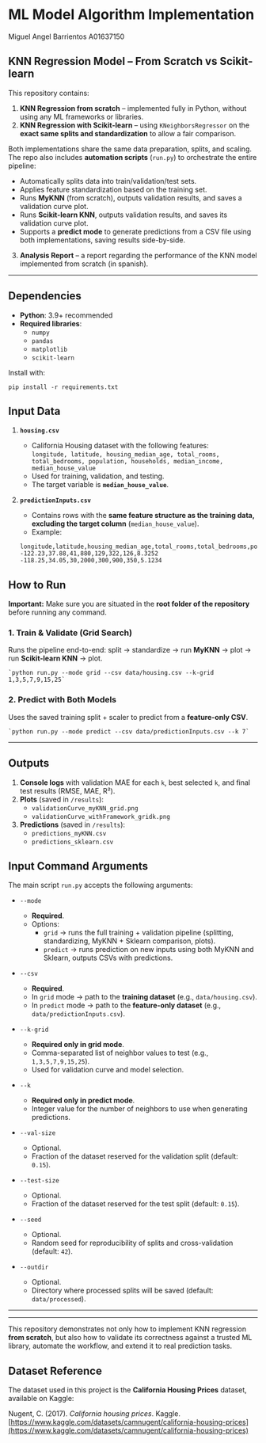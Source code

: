 # ML Model Algorithm Implementation
Miguel Angel Barrientos A01637150
## KNN Regression Model – From Scratch vs Scikit-learn

This repository contains:

1. **KNN Regression from scratch** – implemented fully in Python, without using any ML frameworks or libraries.  
2. **KNN Regression with Scikit-learn** – using `KNeighborsRegressor` on the **exact same splits and standardization** to allow a fair comparison.  

Both implementations share the same data preparation, splits, and scaling.  
The repo also includes **automation scripts** (`run.py`) to orchestrate the entire pipeline:  
- Automatically splits data into train/validation/test sets.  
- Applies feature standardization based on the training set.  
- Runs **MyKNN** (from scratch), outputs validation results, and saves a validation curve plot.  
- Runs **Scikit-learn KNN**, outputs validation results, and saves its validation curve plot.  
- Supports a **predict mode** to generate predictions from a CSV file using both implementations, saving results side-by-side.

3. **Analysis Report** – a report regarding the performance of the KNN model implemented from scratch (in spanish).

---

## Dependencies

- **Python**: 3.9+ recommended  
- **Required libraries**:
  - `numpy`
  - `pandas`
  - `matplotlib`
  - `scikit-learn`

Install with:
```
pip install -r requirements.txt
```

##  Input Data

1. **`housing.csv`**  
   - California Housing dataset with the following features:  
     `longitude, latitude, housing_median_age, total_rooms, total_bedrooms, population, households, median_income, median_house_value`  
   - Used for training, validation, and testing.  
   - The target variable is **`median_house_value`**.  

2. **`predictionInputs.csv`**  
   - Contains rows with the **same feature structure as the training data, excluding the target column** (`median_house_value`).  
   - Example:

   ```
   longitude,latitude,housing_median_age,total_rooms,total_bedrooms,population,households,median_income
   -122.23,37.88,41,880,129,322,126,8.3252
   -118.25,34.05,30,2000,300,900,350,5.1234
   ```

## How to Run
**Important:** Make sure you are situated in the **root folder of the repository** before running any command.

### 1. Train & Validate (Grid Search)

Runs the pipeline end-to-end: split → standardize → run **MyKNN** → plot → run **Scikit-learn KNN** → plot.

```
`python run.py --mode grid --csv data/housing.csv --k-grid 1,3,5,7,9,15,25`
```

### 2. Predict with Both Models

Uses the saved training split + scaler to predict from a **feature-only CSV**.

```
`python run.py --mode predict --csv data/predictionInputs.csv --k 7`
```

---

## Outputs

1. **Console logs** with validation MAE for each `k`, best selected `k`, and final test results (RMSE, MAE, R²).  
2. **Plots** (saved in `/results`):  
   - `validationCurve_myKNN_grid.png`  
   - `validationCurve_withFramework_gridk.png`  
3. **Predictions** (saved in `/results`):  
   - `predictions_myKNN.csv`  
   - `predictions_sklearn.csv`  

## Input Command Arguments

The main script `run.py` accepts the following arguments:

- `--mode`  
  - **Required**.  
  - Options:  
    - `grid` → runs the full training + validation pipeline (splitting, standardizing, MyKNN + Sklearn comparison, plots).  
    - `predict` → runs prediction on new inputs using both MyKNN and Sklearn, outputs CSVs with predictions.  

- `--csv`  
  - **Required**.  
  - In `grid` mode → path to the **training dataset** (e.g., `data/housing.csv`).  
  - In `predict` mode → path to the **feature-only dataset** (e.g., `data/predictionInputs.csv`).  

- `--k-grid`  
  - **Required only in grid mode**.  
  - Comma-separated list of neighbor values to test (e.g., `1,3,5,7,9,15,25`).  
  - Used for validation curve and model selection.  

- `--k`  
  - **Required only in predict mode**.  
  - Integer value for the number of neighbors to use when generating predictions.  

- `--val-size`  
  - Optional.  
  - Fraction of the dataset reserved for the validation split (default: `0.15`).  

- `--test-size`  
  - Optional.  
  - Fraction of the dataset reserved for the test split (default: `0.15`).  

- `--seed`  
  - Optional.  
  - Random seed for reproducibility of splits and cross-validation (default: `42`).  

- `--outdir`  
  - Optional.  
  - Directory where processed splits will be saved (default: `data/processed`).  

---


---

This repository demonstrates not only how to implement KNN regression **from scratch**, but also how to validate its correctness against a trusted ML library, automate the workflow, and extend it to real prediction tasks.

## Dataset Reference

The dataset used in this project is the **California Housing Prices** dataset, available on Kaggle:  

Nugent, C. (2017). *California housing prices*. Kaggle.  
[https://www.kaggle.com/datasets/camnugent/california-housing-prices](https://www.kaggle.com/datasets/camnugent/california-housing-prices)

